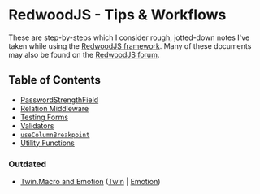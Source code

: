 # RedwoodJS - Tips & Workflows

These are step-by-steps which I consider rough, jotted-down notes I've taken while using the [RedwoodJS framework](https://redwoodjs.com/).
Many of these documents may also be found on the [RedwoodJS forum](https://community.redwoodjs.com).

## Table of Contents

* [PasswordStrengthField](./PasswordStrengthField)
* [Relation Middleware](./relation-middleware)
* [Testing Forms](./testing-forms-source)
* [Validators](./validators.md)
* [`useColumnBreakpoint`](./useColumnBreakpoint.md)
* [Utility Functions](./util.md)

### Outdated

* [Twin.Macro and Emotion](./twin-macro-emotion.md) ([Twin](https://github.com/ben-rogerson/twin.macro) | [Emotion](https://github.com/emotion-js/emotion))
